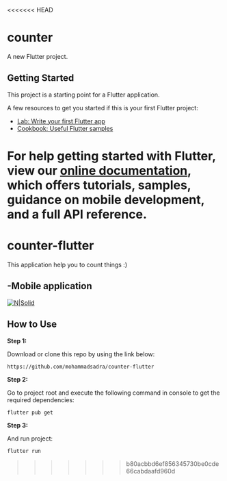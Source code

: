 <<<<<<< HEAD
# counter

A new Flutter project.

## Getting Started

This project is a starting point for a Flutter application.

A few resources to get you started if this is your first Flutter project:

- [Lab: Write your first Flutter app](https://flutter.dev/docs/get-started/codelab)
- [Cookbook: Useful Flutter samples](https://flutter.dev/docs/cookbook)

For help getting started with Flutter, view our
[online documentation](https://flutter.dev/docs), which offers tutorials,
samples, guidance on mobile development, and a full API reference.
=======
# counter-flutter
This application help you to count things :)
## -Mobile application

[![N|Solid](https://www.pngitem.com/pimgs/m/216-2166291_counter-png-page-counter-icon-png-transparent-png.png)](https://nodesource.com/products/nsolid)

## How to Use 

**Step 1:**

Download or clone this repo by using the link below:

```
https://github.com/mohammadsadra/counter-flutter
```

**Step 2:**

Go to project root and execute the following command in console to get the required dependencies: 

```
flutter pub get 
```

**Step 3:**

And run project:

```
flutter run
```

>>>>>>> b80acbbd6ef856345730be0cde66cabdaafd960d
